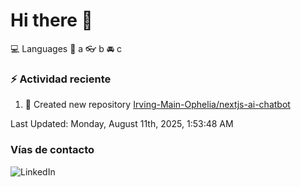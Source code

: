 # Hi there 👋

:computer: Languages
:pencil: a
:eyeglasses: b
:oncoming_automobile: c

### :zap: Actividad reciente
<!--RECENT_ACTIVITY:start-->
1. 📔 Created new repository [Irving-Main-Ophelia/nextjs-ai-chatbot](https://github.com/Irving-Main-Ophelia/nextjs-ai-chatbot)<br>
<!--RECENT_ACTIVITY:end-->
<!--RECENT_ACTIVITY:last_update-->
Last Updated: Monday, August 11th, 2025, 1:53:48 AM
<!--RECENT_ACTIVITY:last_update_end-->

### Vías de contacto

![LinkedIn](https://www.linkedin.com/in/irving-hernández-226846205/)
